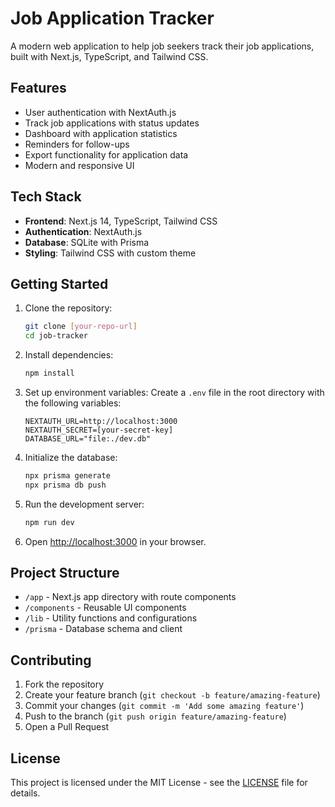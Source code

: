 # Job Application Tracker

A modern web application to help job seekers track their job applications, built with Next.js, TypeScript, and Tailwind CSS.

## Features

- User authentication with NextAuth.js
- Track job applications with status updates
- Dashboard with application statistics
- Reminders for follow-ups
- Export functionality for application data
- Modern and responsive UI

## Tech Stack

- **Frontend**: Next.js 14, TypeScript, Tailwind CSS
- **Authentication**: NextAuth.js
- **Database**: SQLite with Prisma
- **Styling**: Tailwind CSS with custom theme

## Getting Started

1. Clone the repository:
   ```bash
   git clone [your-repo-url]
   cd job-tracker
   ```

2. Install dependencies:
   ```bash
   npm install
   ```

3. Set up environment variables:
   Create a `.env` file in the root directory with the following variables:
   ```
   NEXTAUTH_URL=http://localhost:3000
   NEXTAUTH_SECRET=[your-secret-key]
   DATABASE_URL="file:./dev.db"
   ```

4. Initialize the database:
   ```bash
   npx prisma generate
   npx prisma db push
   ```

5. Run the development server:
   ```bash
   npm run dev
   ```

6. Open [http://localhost:3000](http://localhost:3000) in your browser.

## Project Structure

- `/app` - Next.js app directory with route components
- `/components` - Reusable UI components
- `/lib` - Utility functions and configurations
- `/prisma` - Database schema and client

## Contributing

1. Fork the repository
2. Create your feature branch (`git checkout -b feature/amazing-feature`)
3. Commit your changes (`git commit -m 'Add some amazing feature'`)
4. Push to the branch (`git push origin feature/amazing-feature`)
5. Open a Pull Request

## License

This project is licensed under the MIT License - see the [LICENSE](LICENSE) file for details. 